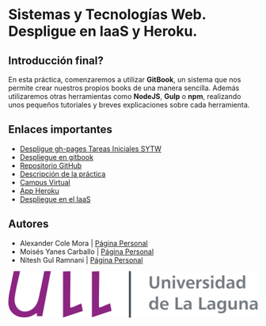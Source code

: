 # Sistemas y Tecnologías Web. Despligue en IaaS y Heroku.

## Introducción final?

En esta práctica, comenzaremos a utilizar **GitBook**, un sistema que nos permite crear nuestros propios books de una manera sencilla.
Además utilizaremos otras herramientas como **NodeJS**, **Gulp** o **npm**, realizando unos pequeños tutoriales y breves explicaciones
sobre cada herramienta.

## Enlaces importantes
*  [Despligue gh-pages Tareas Iniciales SYTW](https://ull-esit-sytw-1617.github.io/practica-despliegues-en-iaas-y-heroku-alex-moi/)
*  [Despliegue en gitbook](https://alu0100767421.gitbooks.io/practica-despliegues-en-iaas-y-heroku-alex-moi/content/)
*  [Repositorio GitHub](https://github.com/ULL-ESIT-SYTW-1617/practica-despliegues-en-iaas-y-heroku-alex-moi)
*  [Descripción de la práctica](https://crguezl.github.io/ull-esit-1617/practicas/practicagitbook.html)
*  [Campus Virtual](https://campusvirtual.ull.es/1617/course/view.php?id=1175)
*  [App Heroku](https://gitbook-alex-moi-nitesh.herokuapp.com/)
*  [Despliegue en el IaaS](http://10.6.128.129:8080)

## Autores

* Alexander Cole Mora  | [Página Personal](http://alu0100767421.github.io/)
* Moisés Yanes Carballo | [Página Personal](http://alu0100782851.github.io/)
* Nitesh Gul Ramnani | [Página Personal](http://alu0100814651.github.io/blog/)

![Universidad de La Laguna](https://github.com/ULL-ESIT-SYTW-1617/tareas-iniciales-alex-moi/blob/master/images/logotipo-principal.png?raw=true)
